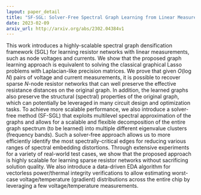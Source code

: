 ```yaml
---
layout: paper_detail
title: "SF-SGL: Solver-Free Spectral Graph Learning from Linear Measurements"
date: 2023-02-09
arxiv_url: http://arxiv.org/abs/2302.04384v1
---
```


This work introduces a highly-scalable spectral graph densification framework (SGL) for learning resistor networks with linear measurements, such as node voltages and currents. We show that the proposed graph learning approach is equivalent to solving the classical graphical Lasso problems with Laplacian-like precision matrices. We prove that given $O(\log N)$ pairs of voltage and current measurements, it is possible to recover sparse $N$-node resistor networks that can well preserve the effective resistance distances on the original graph. In addition, the learned graphs also preserve the structural (spectral) properties of the original graph, which can potentially be leveraged in many circuit design and optimization tasks.   To achieve more scalable performance, we also introduce a solver-free method (SF-SGL) that exploits multilevel spectral approximation of the graphs and allows for a scalable and flexible decomposition of the entire graph spectrum (to be learned) into multiple different eigenvalue clusters (frequency bands). Such a solver-free approach allows us to more efficiently identify the most spectrally-critical edges for reducing various ranges of spectral embedding distortions. Through extensive experiments for a variety of real-world test cases, we show that the proposed approach is highly scalable for learning sparse resistor networks without sacrificing solution quality. We also introduce a data-driven EDA algorithm for vectorless power/thermal integrity verifications to allow estimating worst-case voltage/temperature (gradient) distributions across the entire chip by leveraging a few voltage/temperature measurements.
